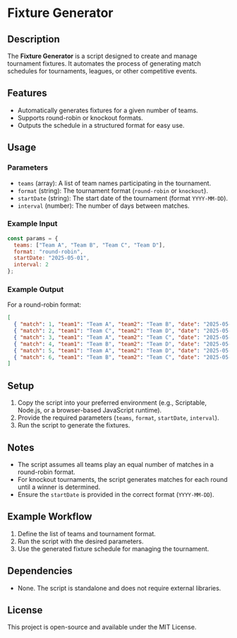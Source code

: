 # Fixture Generator

## Description
The **Fixture Generator** is a script designed to create and manage tournament fixtures. It automates the process of generating match schedules for tournaments, leagues, or other competitive events.

## Features
- Automatically generates fixtures for a given number of teams.
- Supports round-robin or knockout formats.
- Outputs the schedule in a structured format for easy use.

## Usage
### Parameters
- `teams` (array): A list of team names participating in the tournament.
- `format` (string): The tournament format (`round-robin` or `knockout`).
- `startDate` (string): The start date of the tournament (format `YYYY-MM-DD`).
- `interval` (number): The number of days between matches.

### Example Input
```javascript
const params = {
  teams: ["Team A", "Team B", "Team C", "Team D"],
  format: "round-robin",
  startDate: "2025-05-01",
  interval: 2
};
```

### Example Output
For a round-robin format:
```json
[
  { "match": 1, "team1": "Team A", "team2": "Team B", "date": "2025-05-01" },
  { "match": 2, "team1": "Team C", "team2": "Team D", "date": "2025-05-03" },
  { "match": 3, "team1": "Team A", "team2": "Team C", "date": "2025-05-05" },
  { "match": 4, "team1": "Team B", "team2": "Team D", "date": "2025-05-07" },
  { "match": 5, "team1": "Team A", "team2": "Team D", "date": "2025-05-09" },
  { "match": 6, "team1": "Team B", "team2": "Team C", "date": "2025-05-11" }
]
```

## Setup
1. Copy the script into your preferred environment (e.g., Scriptable, Node.js, or a browser-based JavaScript runtime).
2. Provide the required parameters (`teams`, `format`, `startDate`, `interval`).
3. Run the script to generate the fixtures.

## Notes
- The script assumes all teams play an equal number of matches in a round-robin format.
- For knockout tournaments, the script generates matches for each round until a winner is determined.
- Ensure the `startDate` is provided in the correct format (`YYYY-MM-DD`).

## Example Workflow
1. Define the list of teams and tournament format.
2. Run the script with the desired parameters.
3. Use the generated fixture schedule for managing the tournament.

## Dependencies
- None. The script is standalone and does not require external libraries.

## License
This project is open-source and available under the MIT License.
